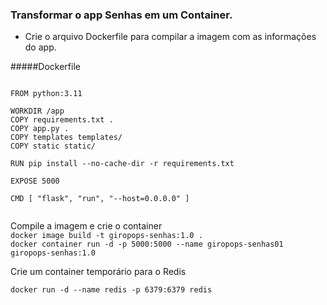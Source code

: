 ### Transformar o app Senhas em um Container.

* Crie o arquivo Dockerfile para compilar a imagem com as informações do app.

#####Dockerfile

``` 

FROM python:3.11

WORKDIR /app
COPY requirements.txt .
COPY app.py .
COPY templates templates/
COPY static static/

RUN pip install --no-cache-dir -r requirements.txt

EXPOSE 5000

CMD [ "flask", "run", "--host=0.0.0.0" ]


``` 

Compile a imagem e crie o container<br>
``` docker image build -t giropops-senhas:1.0 . ``` <br>
``` docker container run -d -p 5000:5000 --name giropops-senhas01 giropops-senhas:1.0 ```

Crie um container temporário para o Redis

```docker run -d --name redis -p 6379:6379 redis ```

